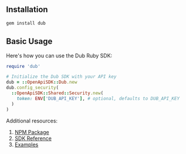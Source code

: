 ## Installation

```bash
gem install dub
```

## Basic Usage

Here's how you can use the Dub Ruby SDK:

```ruby
require 'dub'

# Initialize the Dub SDK with your API key
dub = ::OpenApiSDK::Dub.new
dub.config_security(
  ::OpenApiSDK::Shared::Security.new(
    token: ENV['DUB_API_KEY'], # optional, defaults to DUB_API_KEY
  )
)
```

Additional resources:

1. [NPM Package](https://d.to/ruby/sdk)
2. [SDK Reference](https://github.com/dubinc/dub-ruby/blob/main/README.md)
3. [Examples](https://github.com/dubinc/examples/tree/main/ruby)
